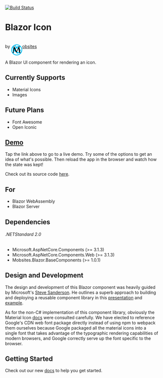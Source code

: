 [![Build Status](https://dev.azure.com/Mobsites-US/Blazor%20Icon/_apis/build/status/Build?branchName=master)](https://dev.azure.com/Mobsites-US/Blazor%20Icon/_build/latest?definitionId=20&branchName=master)

# Blazor Icon

by <a href="https://www.mobsites.com"><img align="center" src="./src/assets/mobsites-logo.png" width="36" height="36" style="padding-top: 20px;" />obsites</a>

A Blazor UI component for rendering an icon.

## Currently Supports

* Material Icons
* Images

## Future Plans

* Font Awesome
* Open Iconic

## [Demo](https://www.mobsites.com/Blazor.Icon/)

Tap the link above to go to a live demo. Try some of the options to get an idea of what's possible. Then reload the app in the browser and watch how the state was kept! 

Check out its source code [here](./demo).

## For

* Blazor WebAssembly
* Blazor Server

## Dependencies

###### .NETStandard 2.0

* Microsoft.AspNetCore.Components (>= 3.1.3)
* Microsoft.AspNetCore.Components.Web (>= 3.1.3)
* Mobsites.Blazor.BaseComponents (>= 1.0.1)

## Design and Development

The design and development of this Blazor component was heavily guided by Microsoft's [Steve Sanderson](https://blog.stevensanderson.com/). He outlines a superb approach to building and deploying a reusable component library in this [presentation](https://youtu.be/QnBYmTpugz0) and [example](https://github.com/SteveSandersonMS/presentation-2020-01-NdcBlazorComponentLibraries).

As for the non-C# implementation of this component library, obviously the Material Icon [docs](https://google.github.io/material-design-icons/#icon-font-for-the-web) were consulted carefully. We have elected to reference Google's CDN web font package directly instead of using npm to webpack them ourselves because Google packaged all the material icons into a single font that takes advantage of the typographic rendering capabilities of modern browsers, and Google correctly serve up the font specific to the browser.

## Getting Started

Check out our new [docs](https://www.mobsites.com/blazor/icon) to help you get started.